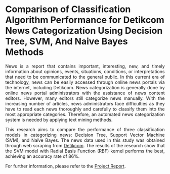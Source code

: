 # Comparison of Classification Algorithm Performance for Detikcom News Categorization Using Decision Tree, SVM, And Naive Bayes Methods

<p align="justify"> News is a report that contains important, interesting, new, and timely information about opinions, events, situations, conditions, or interpretations that need to be communicated to the general public. In this current era of technology, news can be easily accessed through online news portals via the internet, including Detikcom. News categorization is generally done by online news portal administrators with the assistance of news content editors. However, many editors still categorize news manually. With the increasing number of articles, news administrators face difficulties as they have to read each news thoroughly and carefully to classify them into the most appropriate categories. Therefore, an automated news categorization system is needed by applying text mining methods. </p>

<p align="justify"> This research aims to compare the performance of three classification models in categorizing news: Decision Tree, Support Vector Machine (SVM), and Naïve Bayes. The news data used in this study was obtained through web scraping from <a href="https://detik.com">Detikcom</a>. The results of the research show that the SVM model with Radial Basis Function (RBF) kernel performs the best, achieving an accuracy rate of 86%. </p>

For further information, please refer to the [Project Report](./Project%20Report.pdf).